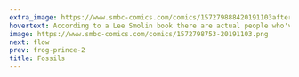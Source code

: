 ```yaml
---
extra_image: https://www.smbc-comics.com/comics/157279888420191103after.png
hovertext: According to a Lee Smolin book there are actual people who've proposed serious theories like this. Minus the one-upping Satan part.
image: https://www.smbc-comics.com/comics/1572798753-20191103.png
next: flow
prev: frog-prince-2
title: Fossils
---
```

